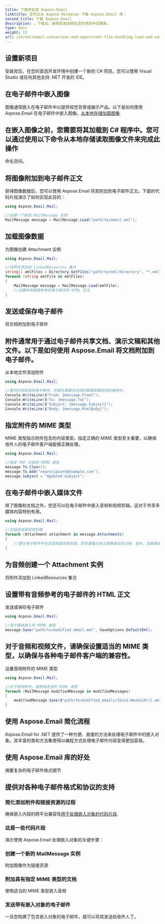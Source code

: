 ```yaml
---
title: 下载并安装 Aspose.Email
linktitle: 您可以从 Aspose Releases 下载 Aspose.Email 库：
second_title: 下载 Aspose.Email
description: 。下载后，按照安装说明在您的项目中设置库。
type: docs
weight: 13
url: /zh/net/email-conversion-and-export/eml-file-handling-load-and-save-operations-in-csharp/
---
```


## 设置新项目

安装库后，在您的首选开发环境中创建一个新的 C# 项目。您可以使用 Visual Studio 或任何其他支持 .NET 开发的 IDE。

## 在电子邮件中嵌入图像

图像通常嵌入在电子邮件中以提供视觉背景或展示产品。以下是如何使用 Aspose.Email 在电子邮件中嵌入图像。[从本地存储加载图像](https://releases.aspose.com/email/net).

## 在嵌入图像之前，您需要将其加载到 C# 程序中。您可以通过使用以下命令从本地存储读取图像文件来完成此操作

命名空间。

## 将图像附加到电子邮件正文

获得图像数据后，您可以使用 Aspose.Email 将其附加到电子邮件正文。下面的代码片段演示了如何实现此目的：

```csharp
using Aspose.Email.Mail;

//创建一个新的 MailMessage 实例
MailMessage message = MailMessage.Load("path/to/email.eml");
```

## 加载图像数据

为图像创建 Attachment 实例

```csharp
using Aspose.Email.Mail;

//将附件添加到 LinkedResources 集合
string[] emlFiles = Directory.GetFiles("path/to/eml/directory", "*.eml");
foreach (string emlFile in emlFiles)
{
    MailMessage message = MailMessage.Load(emlFile);
    //设置带有图像参考的电子邮件的 HTML 正文
}
```

## 发送或保存电子邮件

将文档附加到电子邮件

## 附件通常用于通过电子邮件共享文档、演示文稿和其他文件。以下是如何使用 Aspose.Email 将文档附加到电子邮件。

从本地文件添加附件

```csharp
using Aspose.Email.Mail;

//要将文档附加到电子邮件，您首先需要将文档的数据加载到您的程序中。
Console.WriteLine($"From: {message.From}");
Console.WriteLine($"To: {message.To}");
Console.WriteLine($"Subject: {message.Subject}");
Console.WriteLine($"Body: {message.HtmlBody}");
```

## 指定附件的 MIME 类型

MIME 类型指示附件包含的内容类型。指定正确的 MIME 类型至关重要，以确保收件人的电子邮件客户端能够正确处理。

```csharp
using Aspose.Email.Mail;

//指定 PDF 文档的 MIME 类型
message.To.Clear();
message.To.Add("newrecipient@example.com");
message.Subject = "Updated Subject";
```

## 在电子邮件中嵌入媒体文件

除了图像和文档之外，您还可以在电子邮件中嵌入音频和视频剪辑。这对于共享多媒体内容特别有用。

```csharp
using Aspose.Email.Mail;

//包括音频和视频剪辑
foreach (Attachment attachment in message.Attachments)
{
    //要在电子邮件中包含音频或视频剪辑，您将遵循与嵌入图像类似的过程。首先，加载媒体文件的数据，然后将其作为链接资源附加到电子邮件中。
}
```

## 为音频创建一个 Attachment 实例

将附件添加到 LinkedResources 集合

## 设置带有音频参考的电子邮件的 HTML 正文

发送或保存电子邮件

```csharp
using Aspose.Email.Mail;

//用于媒体嵌入的 MIME 类型
message.Save("path/to/modified_email.eml", SaveOptions.DefaultEml);
```

## 对于音频和视频文件，请确保设置适当的 MIME 类型，以确保与各种电子邮件客户端的兼容性。

设置音频附件的 MIME 类型

```csharp
using Aspose.Email.Mail;

//对于视频附件，请使用适当的 MIME 类型
foreach (MailMessage modifiedMessage in modifiedMessages)
{
    modifiedMessage.Save($"path/to/modified_emails/{Guid.NewGuid()}.eml", SaveOptions.DefaultEml);
}
```

## 使用 Aspose.Email 简化流程

Aspose.Email for .NET 提供了一种方便、直接的方法来处理电子邮件中的嵌入对象。其丰富的类和方法集使得以编程方式处理电子邮件内容变得更加容易。

## 使用 Aspose.Email 库的好处

摘要复杂的电子邮件格式细节

## 提供对各种电子邮件格式和协议的支持

### 简化添加附件和链接资源的过程

确保嵌入内容的跨平台兼容性[用于处理嵌入对象的代码片段](https://releases.aspose.com/email/net).

### 这是一些代码片段

演示使用 Aspose.Email 处理嵌入对象的关键步骤：

### 创建一个新的 MailMessage 实例

附加图像作为链接资源

### 附加具有指定 MIME 类型的文档

使用适当的 MIME 类型嵌入音频

### 发送带有嵌入对象的电子邮件

一旦您构建了包含嵌入对象的电子邮件，就可以将其发送给收件人了。